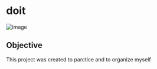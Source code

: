 # doit
![image](https://user-images.githubusercontent.com/53236753/124748881-027f0080-defa-11eb-985c-86316a6ffee9.png)
## Objective
This project was created to parctice and to organize myself
